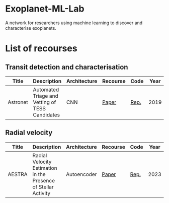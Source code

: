 # Exoplanet-ML-Lab
A network for researchers using machine learning to discover and characterise exoplanets.

# List of recourses

## Transit detection and characterisation
| Title | Description | Architecture | Recourse | Code | Year |
| ----- | ----------- | ------------ | -------- | ---- | ---- |
| Astronet |  Automated Triage and Vetting of TESS Candidates | CNN | [Paper](https://iopscience.iop.org/article/10.3847/1538-3881/ab21d6/meta) | [Rep.](https://github.com/yuliang419/Astronet-Vetting) | 2019 |


## Radial velocity
| Title | Description | Architecture | Recourse | Code | Year |
| ----- | ----------- | ------------ | -------- | ---- | ---- |
| AESTRA |  Radial Velocity Estimation in the Presence of Stellar Activity | Autoencoder | [Paper](https://iopscience.iop.org/article/10.3847/1538-3881/ad0e01/meta) | [Rep.](https://github.com/yanliang-astro/aestra/tree/main) | 2023 |
